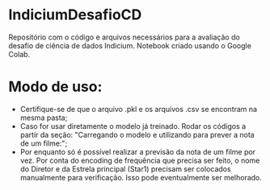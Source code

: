 # IndiciumDesafioCD
Repositório com o código e arquivos necessários para a avaliação do desafio de ciência de dados Indicium.
Notebook criado usando o Google Colab.
# Modo de uso:
- Certifique-se de que o arquivo .pkl e os arquivos .csv se encontram na mesma pasta;
- Caso for usar diretamente o modelo já treinado. Rodar os códigos a partir da seção: "Carregando o modelo e utilizando para prever a nota de um filme:";
- Por enquanto só é possível realizar a previsão da nota de um filme por vez. Por conta do encoding de frequência que precisa ser feito, o nome do Diretor e da Estrela principal (Star1) precisam ser colocados manualmente para verificação. Isso pode eventualmente ser melhorado.
